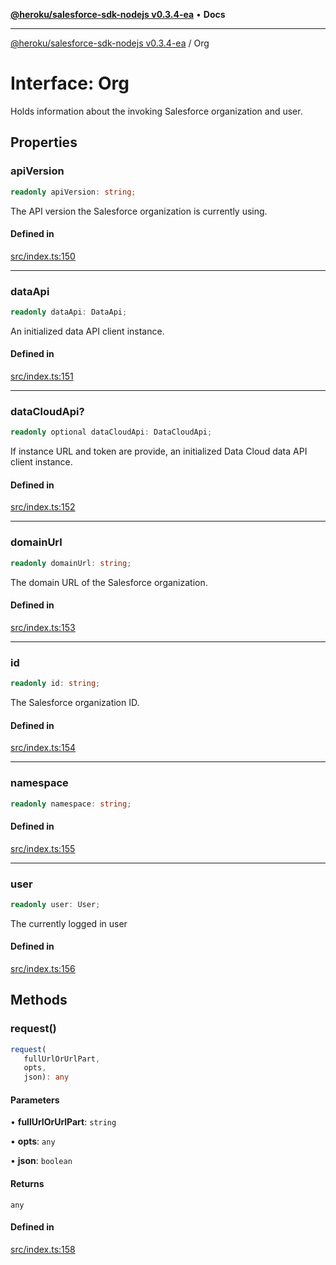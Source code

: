 [**@heroku/salesforce-sdk-nodejs v0.3.4-ea**](../README.md) • **Docs**

***

[@heroku/salesforce-sdk-nodejs v0.3.4-ea](../README.md) / Org

# Interface: Org

Holds information about the invoking Salesforce organization and user.

## Properties

### apiVersion

```ts
readonly apiVersion: string;
```

The API version the Salesforce organization is currently using.

#### Defined in

[src/index.ts:150](https://github.com/cwallsfdc/salesforce-sdk-nodejs/blob/59161db9ea389cffac0d54282abb2c1e82011d42/src/index.ts#L150)

***

### dataApi

```ts
readonly dataApi: DataApi;
```

An initialized data API client instance.

#### Defined in

[src/index.ts:151](https://github.com/cwallsfdc/salesforce-sdk-nodejs/blob/59161db9ea389cffac0d54282abb2c1e82011d42/src/index.ts#L151)

***

### dataCloudApi?

```ts
readonly optional dataCloudApi: DataCloudApi;
```

If instance URL and token are provide, an initialized Data Cloud data API client instance.

#### Defined in

[src/index.ts:152](https://github.com/cwallsfdc/salesforce-sdk-nodejs/blob/59161db9ea389cffac0d54282abb2c1e82011d42/src/index.ts#L152)

***

### domainUrl

```ts
readonly domainUrl: string;
```

The domain URL of the Salesforce organization.

#### Defined in

[src/index.ts:153](https://github.com/cwallsfdc/salesforce-sdk-nodejs/blob/59161db9ea389cffac0d54282abb2c1e82011d42/src/index.ts#L153)

***

### id

```ts
readonly id: string;
```

The Salesforce organization ID.

#### Defined in

[src/index.ts:154](https://github.com/cwallsfdc/salesforce-sdk-nodejs/blob/59161db9ea389cffac0d54282abb2c1e82011d42/src/index.ts#L154)

***

### namespace

```ts
readonly namespace: string;
```

#### Defined in

[src/index.ts:155](https://github.com/cwallsfdc/salesforce-sdk-nodejs/blob/59161db9ea389cffac0d54282abb2c1e82011d42/src/index.ts#L155)

***

### user

```ts
readonly user: User;
```

The currently logged in user

#### Defined in

[src/index.ts:156](https://github.com/cwallsfdc/salesforce-sdk-nodejs/blob/59161db9ea389cffac0d54282abb2c1e82011d42/src/index.ts#L156)

## Methods

### request()

```ts
request(
   fullUrlOrUrlPart, 
   opts, 
   json): any
```

#### Parameters

• **fullUrlOrUrlPart**: `string`

• **opts**: `any`

• **json**: `boolean`

#### Returns

`any`

#### Defined in

[src/index.ts:158](https://github.com/cwallsfdc/salesforce-sdk-nodejs/blob/59161db9ea389cffac0d54282abb2c1e82011d42/src/index.ts#L158)
